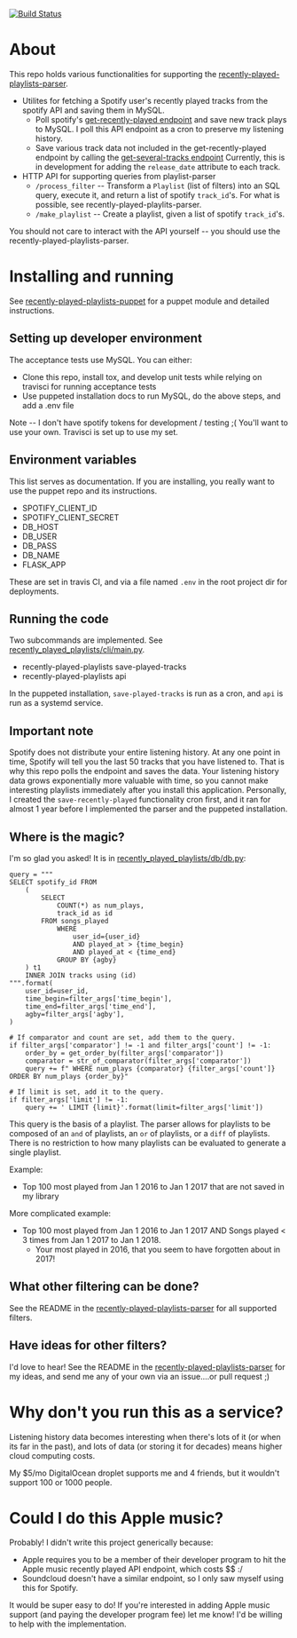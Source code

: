 [![Build Status](https://travis-ci.org/ndelnano/recently-played-playlists.svg?branch=master)](https://travis-ci.org/ndelnano/recently-played-playlists)

# About
This repo holds various functionalities for supporting the [recently-played-playlists-parser](https://github.com/ndelnano/recently-played-playlists-parser).
- Utilites for fetching a Spotify user's recently played tracks from the spotify API and saving them in MySQL.
  - Poll spotify's [get-recently-played endpoint](https://developer.spotify.com/documentation/web-api/reference/player/get-recently-played/) and save new track plays to MySQL. I poll this API endpoint as a cron to preserve my listening history.
  - Save various track data not included in the get-recently-played endpoint by calling the [get-several-tracks endpoint](https://developer.spotify.com/documentation/web-api/reference/tracks/get-several-tracks/) Currently, this is in development for adding the `release_date` attribute to each track.
- HTTP API for supporting queries from playlist-parser
  - `/process_filter` -- Transform a `Playlist` (list of filters) into an SQL query, execute it, and return a list of spotify `track_id`'s. For what is possible, see recently-played-playlits-parser.
  - `/make_playlist` -- Create a playlist, given a list of spotify `track_id`'s.

You should not care to interact with the API yourself -- you should use the recently-played-playlists-parser.

# Installing and running
See [recently-played-playlists-puppet](https://github.com/ndelnano/recently-played-playlists-puppet) for a puppet module and detailed instructions.

## Setting up developer environment
The acceptance tests use MySQL. You can either:
- Clone this repo, install tox, and develop unit tests while relying on travisci for running acceptance tests
- Use puppeted installation docs to run MySQL, do the above steps, and add a .env file

Note -- I don't have spotify tokens for development / testing ;( You'll want to use your own. Travisci is set up to use my set.

## Environment variables
This list serves as documentation. If you are installing, you really want to use the puppet repo and its instructions.

- SPOTIFY_CLIENT_ID
- SPOTIFY_CLIENT_SECRET
- DB_HOST
- DB_USER
- DB_PASS
- DB_NAME
- FLASK_APP

These are set in travis CI, and via a file named `.env` in the root project dir for deployments.

## Running the code
Two subcommands are implemented. See [recently_played_playlists/cli/main.py](https://github.com/ndelnano/recently-played-playlists/blob/master/recently_played_playlists/cli/main.py).
- recently-played-playlists save-played-tracks
- recently-played-playlists api

In the puppeted installation, `save-played-tracks` is run as a cron, and `api` is run as a systemd service.

## Important note
Spotify does not distribute your entire listening history. At any one point in time, Spotify will tell you the last 50 tracks that you have listened to. That is why this repo polls the endpoint and saves the data. Your listening history data grows exponentially more valuable with time, so you cannot make interesting playlists immediately after you install this application. Personally, I created the `save-recently-played` functionality cron first, and it ran for almost 1 year before I implemented the parser and the puppeted installation. 

## Where is the magic?
I'm so glad you asked! It is in [recently_played_playlists/db/db.py](https://github.com/ndelnano/recently-played-playlists/blob/master/recently_played_playlists/db/db.py):
```
query = """
SELECT spotify_id FROM
    (
        SELECT
            COUNT(*) as num_plays,
            track_id as id
        FROM songs_played
            WHERE
                user_id={user_id}
                AND played_at > {time_begin}
                AND played_at < {time_end}
            GROUP BY {agby}
    ) t1
    INNER JOIN tracks using (id)
""".format(
    user_id=user_id,
    time_begin=filter_args['time_begin'],
    time_end=filter_args['time_end'],
    agby=filter_args['agby'],
)

# If comparator and count are set, add them to the query.
if filter_args['comparator'] != -1 and filter_args['count'] != -1:
    order_by = get_order_by(filter_args['comparator'])
    comparator = str_of_comparator(filter_args['comparator'])
    query += f" WHERE num_plays {comparator} {filter_args['count']} ORDER BY num_plays {order_by}"

# If limit is set, add it to the query.
if filter_args['limit'] != -1:
    query += ' LIMIT {limit}'.format(limit=filter_args['limit'])

```
This query is the basis of a playlist. The parser allows for playlists to be composed of an `and` of playlists, an `or` of playlists, or a `diff` of playlists. There is no restriction to how many playlists can be evaluated to generate a single playlist.

Example: 
- Top 100 most played from Jan 1 2016 to Jan 1 2017 that are not saved in my library

More complicated example:
- Top 100 most played from Jan 1 2016 to Jan 1 2017 AND Songs played < 3 times from Jan 1 2017 to Jan 1 2018.
  - Your most played in 2016, that you seem to have forgotten about in 2017!

## What other filtering can be done?
See the README in the [recently-played-playlists-parser](https://github.com/ndelnano/recently-played-playlists-parser) for all supported filters.

## Have ideas for other filters?
I'd love to hear! See the README in the [recently-played-playlists-parser](https://github.com/ndelnano/recently-played-playlists-parser) for my ideas, and send me any of your own via an issue....or pull request ;)

# Why don't you run this as a service?
Listening history data becomes interesting when there's lots of it (or when its far in the past), and lots of data (or storing it for decades) means higher cloud computing costs. 

My $5/mo DigitalOcean droplet supports me and 4 friends, but it wouldn't support 100 or 1000 people.

# Could I do this Apple music?
Probably! I didn't write this project generically because:
- Apple requires you to be a member of their developer program to hit the Apple music recently played API endpoint, which costs $$ :/
- Soundcloud doesn't have a similar endpoint, so I only saw myself using this for Spotify.

It would be super easy to do! If you're interested in adding Apple music support (and paying the developer program fee) let me know! I'd be willing to help with the implementation.
